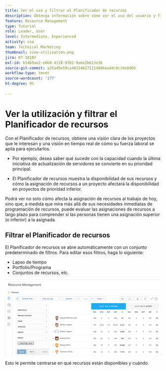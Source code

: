 ```yaml
---
title: Ver el uso y filtrar el Planificador de recursos
description: Obtenga información sobre cómo ver el uso del usuario y filtrar el Planificador de recursos.
feature: Resource Management
type: Tutorial
role: Leader, User
level: Intermediate, Experienced
activity: use
team: Technical Marketing
thumbnail: view-utilization.png
jira: KT-10187
exl-id: b54b9ae2-e0b0-4118-9302-9a6e2b613e36
source-git-commit: a25a49e59ca483246271214886ea4dc9c10e8d66
workflow-type: tm+mt
source-wordcount: '177'
ht-degree: 0%

---
```


# Ver la utilización y filtrar el Planificador de recursos

Con el Planificador de recursos, obtiene una visión clara de los proyectos que le interesan y una visión en tiempo real de cómo su fuerza laboral se apila para ejecutarlos.

* Por ejemplo, desea saber qué sucede con la capacidad cuando la última iniciativa de actualización de servidores se convierte en su prioridad principal.

* El Planificador de recursos muestra la disponibilidad de sus recursos y cómo la asignación de recursos a un proyecto afectará la disponibilidad en proyectos de prioridad inferior.


Podrá ver no solo cómo afecta la asignación de recursos al trabajo de hoy, sino que, a medida que mira más allá de sus necesidades inmediatas de programación de recursos, puede evaluar las asignaciones de recursos a largo plazo para comprender si las personas tienen una asignación superior (o inferior) a la asignada.

## Filtrar el Planificador de recursos

El Planificador de recursos se abre automáticamente con un conjunto predeterminado de filtros. Para editar esos filtros, haga lo siguiente:

* Lapso de tiempo
* Portfolio/Programa
* Conjuntos de recursos, etc.

![filtro de planificador de recursos](assets/TRP01.png)

Esto le permite centrarse en qué recursos están disponibles y cuándo.
